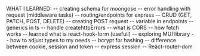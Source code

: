 WHAT I LEARNED:
-- creating schema for moongose 
-- error handling with request (middleware tasks)
-- routing/endpoints for express
-- CRUD (GET, PATCH, POST, DELETE)
-- creating POST request
-- variable in endpoints
-- generics in ts
-- handle createhttpErrors
-- what is CORS
-- how fetch works
-- learned what is react-hook-form (usefull)
-- exploring MUI library
-- how to adjust types to my needs
-- bcrypt for hashing 
-- difference between cookie, session and token
-- express session
-- React-router-dom